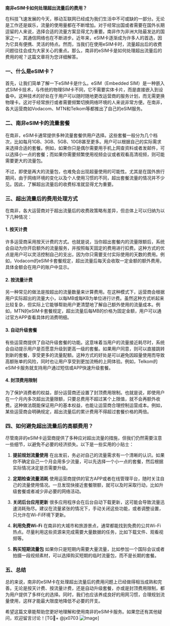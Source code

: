 **南非eSIM卡如何处理超出流量后的费用？**

在科技飞速发展的今天，移动互联网已经成为我们生活中不可或缺的一部分。无论是工作还是娱乐，流量的使用量都在不断增加。对于经常出国或者需要在国外长期逗留的人来说，选择合适的流量方案显得尤为重要。南非作为非洲大陆最发达的国家之一，其通信网络也在不断进步。近年来，eSIM卡逐渐成为许多人的首选，因为它具有便携、灵活的特点。然而，当我们在使用eSIM卡时，流量超出后的收费问题往往会成为大家关心的重点。那么，南非的eSIM卡是如何处理超出流量后的费用的呢？这篇文章将为您详细解答。

### 一、什么是eSIM卡？

首先，让我们简单了解一下eSIM卡是什么。eSIM（Embedded SIM）是一种嵌入式SIM卡技术，与传统的物理SIM卡不同，它不需要实体卡片，而是直接嵌入到设备中。这种技术的好处在于用户可以随时随地更改运营商的服务计划，而无需更换物理卡。这对于经常旅行或者需要频繁切换网络环境的人来说非常方便。在南非，各大运营商如Vodacom、MTN和Telkom等都推出了自己的eSIM服务。

### 二、南非eSIM卡的流量套餐

在南非，eSIM卡通常提供多种流量套餐供用户选择。这些套餐一般分为几个档次，比如每月1GB、3GB、5GB、10GB甚至更多。用户可以根据自己的实际需求来选择合适的套餐。例如，如果你只是偶尔需要用手机上网查资料或者发邮件，可以选择小一点的套餐；而如果你需要频繁使用视频会议或者观看高清视频，则可能需要更大的流量包。

不过，即使是再大的流量包，也难免会出现超量使用的可能性。尤其是在国外旅行期间，由于网络环境的变化以及个人使用习惯的不同，超出套餐流量的情况并不少见。因此，了解超出流量后的收费标准就显得尤为重要。

### 三、超出流量后的费用处理方式

在南非，各大运营商对于超出流量后的收费政策略有差异，但总体上可以归纳为以下几种情况：

#### 1. **按天计费**
   许多运营商采用按天计费的方式。也就是说，当你超出套餐内的流量限额后，系统会自动为你开启额外的流量服务，并按照每天固定的费用进行扣费。这种方式的优点是用户可以灵活控制自己的支出，因为你只需要支付实际使用的天数的费用。例如，Vodacom的eSIM卡套餐规定，超出流量后每天会收取一定金额的额外费用，具体金额会在用户的账户中显示。

#### 2. **按流量计费**
   另一种常见的做法是按超出的流量数量来计算费用。在这种模式下，运营商会根据用户实际超出的流量大小，以每MB或每KB为单位进行计费。虽然这种方式听起来比较复杂，但实际上它能够帮助用户更清楚地了解自己额外使用的流量成本。例如，MTN的eSIM卡套餐规定，超出流量后每MB的价格为固定金额，用户可以通过官方APP查看具体的消费明细。

#### 3. **自动升级套餐**
   有些运营商提供了自动升级套餐的功能。这意味着当用户的流量接近耗尽时，系统会自动提示用户是否愿意升级到更高一级的套餐。如果用户同意，则可以直接跳转到新的套餐，享受更多的流量配额。这种方式的好处是可以避免因超量使用而导致高额账单的风险，同时也让用户享受到更加流畅的上网体验。例如，Telkom的eSIM卡服务就支持用户通过短信或APP快速升级套餐。

#### 4. **封顶费用限制**
   为了保护消费者的权益，部分运营商还设置了封顶费用限制。也就是说，即使用户在一个月内多次超出流量限额，只要总费用不超过某个上限值，就不会再额外收费。这种做法既能保证用户的基本权益，也能让运营商合理控制运营成本。例如，某些运营商会明确规定，超出流量后的累计费用不得超过套餐价格的两倍。

### 四、如何避免超出流量后的高额费用？

尽管南非的eSIM卡运营商提供了多种应对超出流量的措施，但我们仍然需要注意一些细节，以避免不必要的经济损失。以下是一些实用的小贴士：

1. **提前规划流量使用**
   在出发前，务必对自己的流量需求有一个清晰的认识。如果你不确定自己一个月会用多少流量，可以先选择一个小一点的套餐，然后根据实际情况决定是否需要升级。

2. **定期检查流量消耗**
   使用运营商提供的官方APP或者在线管理平台，随时关注自己的流量使用情况。一旦发现快接近套餐限额，就可以及时采取行动，比如升级套餐或者减少非必要的网络活动。

3. **关闭后台应用更新**
   很多应用程序会在后台自动下载更新，这可能会导致流量迅速消耗殆尽。建议在流量紧张的情况下，手动关闭这些功能，或者调整设置，只允许在Wi-Fi环境下更新。

4. **利用免费Wi-Fi**
   在南非的大城市和旅游景点，通常都能找到免费的公共Wi-Fi热点。尽量利用这些资源来完成需要大量数据的任务，比如下载文件、观看视频等。

5. **购买短期流量包**
   如果你只是短期内需要大量流量，比如参加一个国际会议或者拍摄一段视频素材，可以选择购买短期的临时流量包，而不是长期的套餐。

### 五、总结

总的来说，南非的eSIM卡在处理超出流量后的费用问题上已经做得相当成熟和完善。无论是按天计费、按流量计费，还是自动升级套餐，亦或是封顶费用限制，都为用户提供了多样化的选择。同时，我们也应该养成良好的用网习惯，合理规划流量使用，这样才能最大限度地降低不必要的开支。

希望这篇文章能帮助您更好地理解和使用南非的eSIM卡服务。如果您还有其他疑问，欢迎留言讨论！[TG💪+ @jx0703 ![Image](https://github.com/user-attachments/assets/dbca1d08-cadb-493c-b0ec-ad6f7a83f270)]